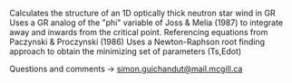Calculates the structure of an 1D optically thick neutron star wind in GR 
Uses a GR analog of the "phi" variable of Joss & Melia (1987) to integrate away and inwards from the critical point.
Referencing equations from Paczynski & Proczynski (1986)
Uses a Newton-Raphson root finding approach to obtain the minimizing set of parameters (Ts,Edot) 

Questions and comments -> simon.guichandut@mail.mcgill.ca
